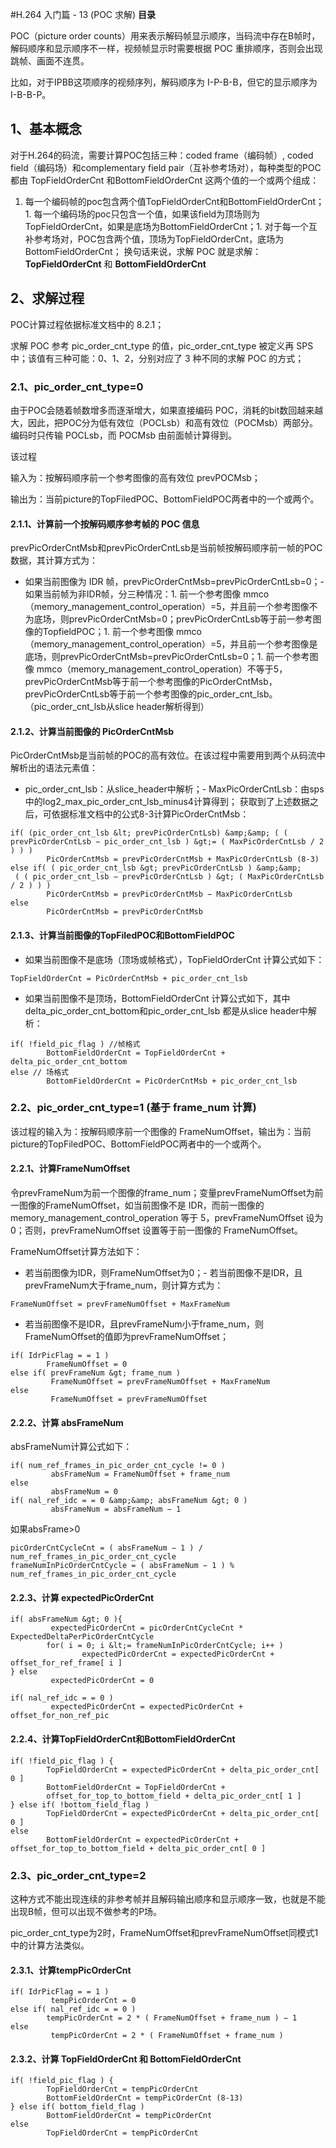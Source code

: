 #H.264 入门篇 - 13 (POC 求解)
**目录**































POC（picture order counts）用来表示解码帧显示顺序，当码流中存在B帧时，解码顺序和显示顺序不一样，视频帧显示时需要根据 POC 重排顺序，否则会出现跳帧、画面不连贯。

比如，对于IPBB这项顺序的视频序列，解码顺序为 I-P-B-B，但它的显示顺序为 I-B-B-P。

## 1、基本概念

对于H.264的码流，需要计算POC包括三种：coded frame（编码帧）, coded field（编码场）和complementary field pair（互补参考场对），每种类型的POC都由 TopFieldOrderCnt 和BottomFieldOrderCnt 这两个值的一个或两个组成：
1. 每一个编码帧的poc包含两个值TopFieldOrderCnt和BottomFieldOrderCnt；1. 每一个编码场的poc只包含一个值，如果该field为顶场则为TopFieldOrderCnt，如果是底场为BottomFieldOrderCnt；1. 对于每一个互补参考场对，POC包含两个值，顶场为TopFieldOrderCnt，底场为BottomFieldOrderCnt；
换句话来说，求解 POC 就是求解：**TopFieldOrderCnt** 和 **BottomFieldOrderCnt**

## 2、求解过程

POC计算过程依据标准文档中的 8.2.1；

求解 POC 参考 pic_order_cnt_type 的值，pic_order_cnt_type 被定义再 SPS 中；该值有三种可能：0、1、2，分别对应了 3 种不同的求解 POC 的方式；

### 2.1、pic_order_cnt_type=0

由于POC会随着帧数增多而逐渐增大，如果直接编码 POC，消耗的bit数回越来越大，因此，把POC分为低有效位（POCLsb）和高有效位（POCMsb）两部分。编码时只传输 POCLsb，而 POCMsb 由前面帧计算得到。

该过程

输入为：按解码顺序前一个参考图像的高有效位 prevPOCMsb；

输出为：当前picture的TopFiledPOC、BottomFieldPOC两者中的一个或两个。

#### 2.1.1、计算前一个按解码顺序参考帧的 POC 信息

prevPicOrderCntMsb和prevPicOrderCntLsb是当前帧按解码顺序前一帧的POC数据，其计算方式为：
- 如果当前图像为 IDR 帧，prevPicOrderCntMsb=prevPicOrderCntLsb=0；- 如果当前帧为非IDR帧，分三种情况：1. 前一个参考图像 mmco（memory_management_control_operation）=5，并且前一个参考图像不为底场，则prevPicOrderCntMsb=0；prevPicOrderCntLsb等于前一参考图像的TopfieldPOC；1. 前一个参考图像 mmco（memory_management_control_operation）=5，并且前一个参考图像是底场，则prevPicOrderCntMsb=prevPicOrderCntLsb=0；1. 前一个参考图像 mmco（memory_management_control_operation）不等于5，prevPicOrderCntMsb等于前一个参考图像的PicOrderCntMsb，prevPicOrderCntLsb等于前一个参考图像的pic_order_cnt_lsb。（pic_order_cnt_lsb从slice header解析得到）
#### 2.1.2、计算当前图像的 PicOrderCntMsb

PicOrderCntMsb是当前帧的POC的高有效位。在该过程中需要用到两个从码流中解析出的语法元素值：
- pic_order_cnt_lsb：从slice_header中解析；- MaxPicOrderCntLsb：由sps中的log2_max_pic_order_cnt_lsb_minus4计算得到；
获取到了上述数据之后，可依据标准文档中的公式8-3计算PicOrderCntMsb：

```
if( (pic_order_cnt_lsb &lt; prevPicOrderCntLsb) &amp;&amp; ( ( prevPicOrderCntLsb − pic_order_cnt_lsb ) &gt;= ( MaxPicOrderCntLsb / 2 ) ) )
        PicOrderCntMsb = prevPicOrderCntMsb + MaxPicOrderCntLsb (8-3)
else if( ( pic_order_cnt_lsb &gt; prevPicOrderCntLsb ) &amp;&amp;
 ( ( pic_order_cnt_lsb − prevPicOrderCntLsb ) &gt; ( MaxPicOrderCntLsb / 2 ) ) )
        PicOrderCntMsb = prevPicOrderCntMsb − MaxPicOrderCntLsb
else
        PicOrderCntMsb = prevPicOrderCntMsb 

```

#### 2.1.3、计算当前图像的TopFiledPOC和BottomFieldPOC
- 如果当前图像不是底场（顶场或帧格式），TopFieldOrderCnt 计算公式如下：
```
TopFieldOrderCnt = PicOrderCntMsb + pic_order_cnt_lsb
```
- 如果当前图像不是顶场，BottomFieldOrderCnt 计算公式如下，其中delta_pic_order_cnt_bottom和pic_order_cnt_lsb 都是从slice header中解析：
```
if( !field_pic_flag ) //帧格式
        BottomFieldOrderCnt = TopFieldOrderCnt + delta_pic_order_cnt_bottom
else // 场格式
        BottomFieldOrderCnt = PicOrderCntMsb + pic_order_cnt_lsb 

```

### 2.2、pic_order_cnt_type=1 (基于 frame_num 计算)

该过程的输入为：按解码顺序前一个图像的 FrameNumOffset，输出为：当前picture的TopFiledPOC、BottomFieldPOC两者中的一个或两个。

#### 2.2.1、计算FrameNumOffset

令prevFrameNum为前一个图像的frame_num；变量prevFrameNumOffset为前一图像的FrameNumOffset，如当前图像不是 IDR，而前一图像的 memory_management_control_operation 等于 5，prevFrameNumOffset 设为 0；否则，prevFrameNumOffset 设置等于前一图像的 FrameNumOffset。

FrameNumOffset计算方法如下：
- 若当前图像为IDR，则FrameNumOffset为0；- 若当前图像不是IDR，且prevFrameNum大于frame_num，则计算方式为：
```
FrameNumOffset = prevFrameNumOffset + MaxFrameNum
```
- 若当前图像不是IDR，且prevFrameNum小于frame_num，则FrameNumOffset的值即为prevFrameNumOffset；
```
if( IdrPicFlag = = 1 )
        FrameNumOffset = 0
else if( prevFrameNum &gt; frame_num ) 
         FrameNumOffset = prevFrameNumOffset + MaxFrameNum
else
         FrameNumOffset = prevFrameNumOffset 

```

#### 2.2.2、计算 absFrameNum

absFrameNum计算公式如下：

```
if( num_ref_frames_in_pic_order_cnt_cycle != 0 )
         absFrameNum = FrameNumOffset + frame_num
else 
         absFrameNum = 0
if( nal_ref_idc = = 0 &amp;&amp; absFrameNum &gt; 0 )
         absFrameNum = absFrameNum − 1 

```

如果absFrame&gt;0

```
picOrderCntCycleCnt = ( absFrameNum − 1 ) / num_ref_frames_in_pic_order_cnt_cycle
frameNumInPicOrderCntCycle = ( absFrameNum − 1 ) % num_ref_frames_in_pic_order_cnt_cycle 

```

#### 2.2.3、计算 expectedPicOrderCnt

```
if( absFrameNum &gt; 0 ){
         expectedPicOrderCnt = picOrderCntCycleCnt * ExpectedDeltaPerPicOrderCntCycle
        for( i = 0; i &lt;= frameNumInPicOrderCntCycle; i++ )
                expectedPicOrderCnt = expectedPicOrderCnt + offset_for_ref_frame[ i ]
} else
         expectedPicOrderCnt = 0
         
if( nal_ref_idc = = 0 ) 
         expectedPicOrderCnt = expectedPicOrderCnt + offset_for_non_ref_pic 

```

#### 2.2.4、计算TopFieldOrderCnt和BottomFieldOrderCnt

```
if( !field_pic_flag ) {
        TopFieldOrderCnt = expectedPicOrderCnt + delta_pic_order_cnt[ 0 ]
        BottomFieldOrderCnt = TopFieldOrderCnt +
        offset_for_top_to_bottom_field + delta_pic_order_cnt[ 1 ] 
} else if( !bottom_field_flag )
        TopFieldOrderCnt = expectedPicOrderCnt + delta_pic_order_cnt[ 0 ]
else
        BottomFieldOrderCnt = expectedPicOrderCnt + offset_for_top_to_bottom_field + delta_pic_order_cnt[ 0 ] 

```

### 2.3、pic_order_cnt_type=2

这种方式不能出现连续的非参考帧并且解码输出顺序和显示顺序一致，也就是不能出现B帧，但可以出现不做参考的P场。

pic_order_cnt_type为2时，FrameNumOffset和prevFrameNumOffset同模式1中的计算方法类似。

#### 2.3.1、计算tempPicOrderCnt

```
if( IdrPicFlag = = 1 )
         tempPicOrderCnt = 0
else if( nal_ref_idc = = 0 ) 
        tempPicOrderCnt = 2 * ( FrameNumOffset + frame_num ) − 1
else
         tempPicOrderCnt = 2 * ( FrameNumOffset + frame_num ) 

```

#### 2.3.2、计算 TopFieldOrderCnt 和 BottomFieldOrderCnt

```
if( !field_pic_flag ) {
        TopFieldOrderCnt = tempPicOrderCnt
        BottomFieldOrderCnt = tempPicOrderCnt (8-13)
} else if( bottom_field_flag )
        BottomFieldOrderCnt = tempPicOrderCnt
else
        TopFieldOrderCnt = tempPicOrderCnt 

```


